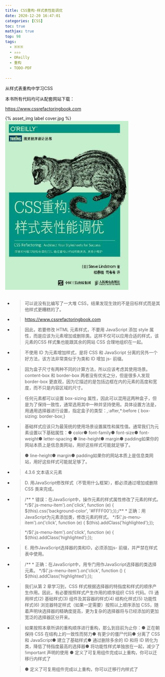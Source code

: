 ```yaml
---
title: CSS重构-样式表性能调优
date: 2020-12-20 16:47:01
categories: [CSS]
toc: true
mathjax: true
top: 98
tags:
  - ※※※ 
  - ✰✰✰
  - OReilly
  - 重构
  - TODO-PDF

---
```


从样式表重构中学习CSS

本书所有代码均可从配套网站下载：

https://www.cssrefactoringbook.com

{% asset_img label cover.jpg %}
![](CSS重构-样式表性能调优/cover.jpg)
<!-- more -->

## 

- > 可以说没有比编写了一大堆 CSS，结果发现生效的不是目标样式而是其他样式更糟糕的了。

- > https://www.cssrefactoringbook.com

- > 因此，若要修改 HTML 元素样式，不要用 JavaScript 添加 style 属性，而是应该为元素增加或删除类。这样不仅可以应用合适的样式，该元素的CSS 样式集也能跟其余的网站 CSS 合理地组织在一起。

- > 不使用 ID 为元素增加样式，是将 CSS 和 JavaScript 分离的另外一个好方法，该方法非常类似于为类和 ID 增加 js- 前缀。

- > 因为盒子尺寸有两种不同的计算方法，所以应该考虑其使用场景。content-box 和 border-box 两者没有优劣之分，但是很多人发现border-box 更直观，因为它描述的是包括边框在内的元素的高度和宽度，而不只是内容区域的尺寸。

- > 任何元素都可以设置 box-sizing 属性，因此可以混用这两种盒子，但是为了保持一致性，通常选用其中一种并坚持使用。具体设置方法是，用通用选择器进行设置，指定盒子的类型：*,*:after,*:before { box-sizing: border-box;}

- > 基础样式应该只为最笼统的使用场景设置属性和属性值。通常我们为元素设置以下基础属性：● color● font-family● font-size● font-weight● letter-spacing
  > ● line-height● margin● padding如果你的网站本质上是信息类网站，用好这些样式可能就足够了。

  > ● line-height● margin● padding如果你的网站本质上是信息类网站，用好这些样式可能就足够了。

- > 4.3.6 文本语义元素

- > D. 用JavaScript修改样式（不管用什么框架），都必须通过增加或删除CSS 类来完成。

- > /** * 错误：在JavaScript中，操作元素的样式属性修改了元素的样式。 */$('.js-menu-item').on('click', function (e) { $(this).css('background-color', '#FFFF00');});/** * 正确：用JavaScript为元素添加类，修改元素的样式。
  > */$('.js-menu-item').on('click', function (e) { $(this).addClass('highlighted');});

  > */$('.js-menu-item').on('click', function (e) { $(this).addClass('highlighted');});

- > E. 用作JavaScript选择器的类和ID，必须添加js- 前缀，并严禁在样式表中使用。

- > /** * 正确：在JavaScript中，用专门用作JavaScript选择器的类选择元素。 */$('.js-menu-item').on('click', function () { $(this).addClass('highlighted');});

- > 我们从第 2 章学习到，CSS 样式根据选择器的特指度和样式的顺序产生作用。因此，有必要按照样式产生作用的顺序组织 CSS 代码。(1) 通用样式(2) 基础样式(3) 组件及其容器的样式(4) 结构化样式(5) 功能性样式(6) 浏览器特定样式（如果一定需要）按照以上顺序添加 CSS，随着声明块选择器的精确度提高，更为复杂的选择器将与已经添加的更加宽泛的选择器区分开来。

- > 如果按照本章所讲的重构顺序进行重构，那么到目前为止你：● 正在朝保持 CSS 在结构上的一致性而努力● 有更少的僵尸代码● 分离了 CSS 和 JavaScript● 建立了基础样式● 通过删除多余的 ID 和将 ID 转化为类，降低了特指度最高的选择器● 将功能性样式单独放在一起，减少了 !important 声明的使用
  > ● 定义了可复用组件完成以上重构，你可以迁移行内样式了

  > ● 定义了可复用组件完成以上重构，你可以迁移行内样式了



